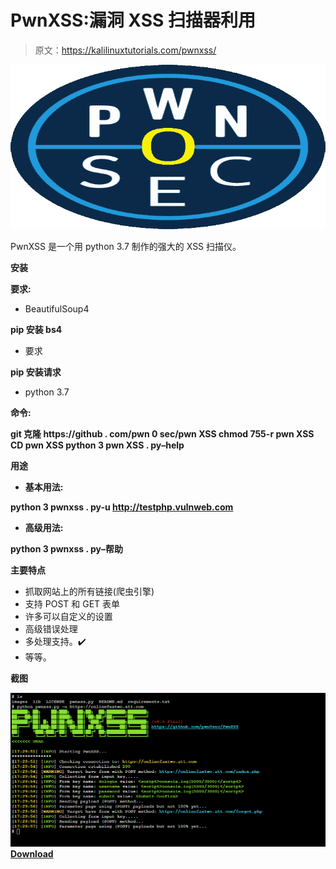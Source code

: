 # PwnXSS:漏洞 XSS 扫描器利用

> 原文：<https://kalilinuxtutorials.com/pwnxss/>

[![PwnXSS  : Vulnerability XSS Scanner Exploit](img/b4c91b0dd3458b99ec40ca229182eb66.png "PwnXSS  : Vulnerability XSS Scanner Exploit")](https://1.bp.blogspot.com/-gRK8shZXgus/X230qopbrTI/AAAAAAAAHq0/On-M5Ma_N64oWOq-6MoGSdMK1NiJ1-U3QCLcBGAsYHQ/s728/logo%25281%2529.png)

PwnXSS 是一个用 python 3.7 制作的强大的 XSS 扫描仪。

**安装**

**要求:**

*   BeautifulSoup4

**pip 安装 bs4**

*   要求

**pip 安装请求**

*   python 3.7

**命令:**

**git 克隆 https://github . com/pwn 0 sec/pwn XSS
chmod 755-r pwn XSS
CD pwn XSS
python 3 pwn XSS . py–help**

**用途**

*   **基本用法:**

**python 3 pwnxss . py-u http://testphp.vulnweb.com**

*   **高级用法:**

**python 3 pwnxss . py–帮助**

**主要特点**

*   抓取网站上的所有链接(爬虫引擎)
*   支持 POST 和 GET 表单
*   许多可以自定义的设置
*   高级错误处理
*   多处理支持。✔️
*   等等。

**截图**

![](img/d9dc5c5165afc14adde0ae7db223564e.png)[**Download**](https://github.com/pwn0sec/PwnXSS)